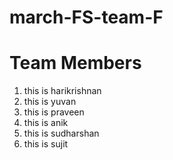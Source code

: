 # march-FS-team-F

# Team Members

1. this is harikrishnan
2. this is yuvan
3. this is praveen
4. this is anik
5. this is sudharshan
6. this is sujit
